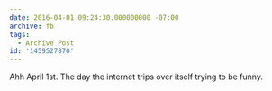 ```yaml
---
date: 2016-04-01 09:24:30.000000000 -07:00
archive: fb
tags: 
  - Archive Post
id: '1459527870'
---
```


Ahh April 1st. The day the internet trips over itself trying to be funny.
